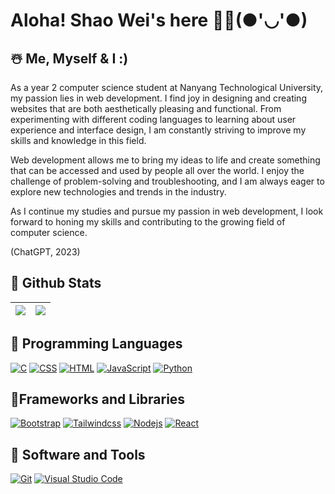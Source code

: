 
# Aloha! Shao Wei's here 🧑‍💻(●'◡'●) 

## ☃️ Me, Myself & I :)
  As a year 2 computer science student at Nanyang Technological University, my passion lies in web development. I find joy in designing and creating websites that are both aesthetically pleasing and functional. From experimenting with different coding languages to learning about user experience and interface design, I am constantly striving to improve my skills and knowledge in this field.
  
  Web development allows me to bring my ideas to life and create something that can be accessed and used by people all over the world. I enjoy the challenge of problem-solving and troubleshooting, and I am always eager to explore new technologies and trends in the industry.
  
  As I continue my studies and pursue my passion in web development, I look forward to honing my skills and contributing to the growing field of computer science.

(ChatGPT, 2023)


## 🗽 Github Stats

| <img src="https://github-readme-stats.vercel.app/api?username=shaowei0925&&show_icons=true&count_private=true&theme=github_dark"> | <img src="https://github-readme-streak-stats.herokuapp.com/?user=shaowei0925&theme=blueberry_duo"/> |
| ------------------------------------------------------------------------------------------------------------------------------ | ------------------------------------------------------------------------------------------------ |

  <!-- <img src="https://github-readme-stats.vercel.app/api/top-langs/?username=limivann&hide=css&layout=compact&theme=github_dark" > -->

## 🤹 Programming Languages

<p>
    <a href="#"><img alt="C" src="https://img.shields.io/badge/C%20-%232370ED.svg?logo=c&logoColor=white"></a>
    <a href="#"><img alt="CSS" src="https://img.shields.io/badge/CSS%20-%231572B6.svg?logo=css3&logoColor=white"></a>
    <a href="#"><img alt="HTML" src="https://img.shields.io/badge/HTML%20-%23E34F26.svg?logo=html5&logoColor=white"></a>
    <a href="#"><img alt="JavaScript" src="https://img.shields.io/badge/JavaScript%20-%23F7DF1E.svg?logo=javascript&logoColor=black"></a>
    <a href="#"><img alt="Python" src="https://img.shields.io/badge/Python-%23000000.svg?logo=Python&logoColor=white"></a>
</p>

## 🏀Frameworks and Libraries

<p>
   <a href="#"><img alt="Bootstrap" src="https://img.shields.io/badge/Bootstrap-563D7C?logo=bootstrap&logoColor=white"></a>
   <a href="#"><img alt="Tailwindcss" src="https://img.shields.io/badge/tailwindcss-%2338B2AC.svg?logo=tailwindcss&logoColor=white"></a>
   <a href="#"><img alt="Nodejs" src="https://img.shields.io/badge/-Node.js-303030?style=flat-square&logo=Node.js"></a>
   <a href="#"><img alt="React" src="https://img.shields.io/badge/-React-000000?style=flat-square&logo=React"></a>
   <!-- React -->
   <!-- Node -->
</p>

## 🏸 Software and Tools

<p>
  <a href="#"><img alt="Git" src="https://img.shields.io/badge/Git%20-%23F05033.svg?logo=git&logoColor=white"></a>
  <a href="#"><img alt="Visual Studio Code" src="https://img.shields.io/badge/Visual%20Studio%20Code-0078d7.svg?logo=visual-studio-code&logoColor=white"></a></p>
